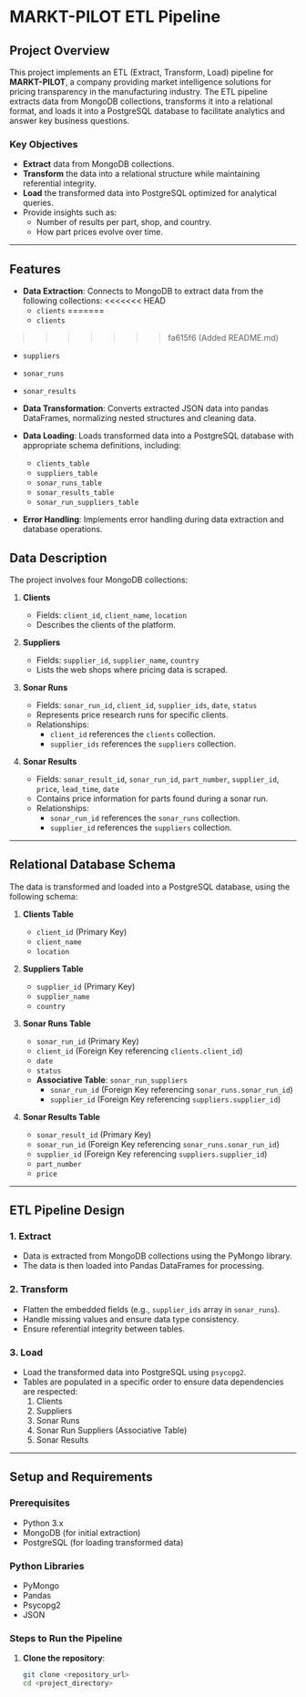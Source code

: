 # MARKT-PILOT ETL Pipeline

## Project Overview

This project implements an ETL (Extract, Transform, Load) pipeline for **MARKT-PILOT**, a company providing market intelligence solutions for pricing transparency in the manufacturing industry. The ETL pipeline extracts data from MongoDB collections, transforms it into a relational format, and loads it into a PostgreSQL database to facilitate analytics and answer key business questions.

### Key Objectives
- **Extract** data from MongoDB collections.
- **Transform** the data into a relational structure while maintaining referential integrity.
- **Load** the transformed data into PostgreSQL optimized for analytical queries.
- Provide insights such as:
  - Number of results per part, shop, and country.
  - How part prices evolve over time.

---

## Features

- **Data Extraction**: Connects to MongoDB to extract data from the following collections:
<<<<<<< HEAD
  - `clients`
=======
  - `clients` 
>>>>>>> fa615f6 (Added README.md)
  - `suppliers`
  - `sonar_runs`
  - `sonar_results`

- **Data Transformation**: Converts extracted JSON data into pandas DataFrames, normalizing nested structures and cleaning data.

- **Data Loading**: Loads transformed data into a PostgreSQL database with appropriate schema definitions, including:
  - `clients_table`
  - `suppliers_table`
  - `sonar_runs_table`
  - `sonar_results_table`
  - `sonar_run_suppliers_table`

- **Error Handling**: Implements error handling during data extraction and database operations.


## Data Description

The project involves four MongoDB collections:

1. **Clients**
   - Fields: `client_id`, `client_name`, `location`
   - Describes the clients of the platform.
   
2. **Suppliers**
   - Fields: `supplier_id`, `supplier_name`, `country`
   - Lists the web shops where pricing data is scraped.
   
3. **Sonar Runs**
   - Fields: `sonar_run_id`, `client_id`, `supplier_ids`, `date`, `status`
   - Represents price research runs for specific clients.
   - Relationships:
     - `client_id` references the `clients` collection.
     - `supplier_ids` references the `suppliers` collection.
   
4. **Sonar Results**
   - Fields: `sonar_result_id`, `sonar_run_id`, `part_number`, `supplier_id`, `price`, `lead_time`, `date`
   - Contains price information for parts found during a sonar run.
   - Relationships:
     - `sonar_run_id` references the `sonar_runs` collection.
     - `supplier_id` references the `suppliers` collection.

---

## Relational Database Schema

The data is transformed and loaded into a PostgreSQL database, using the following schema:

1. **Clients Table**
   - `client_id` (Primary Key)
   - `client_name`
   - `location`

2. **Suppliers Table**
   - `supplier_id` (Primary Key)
   - `supplier_name`
   - `country`

3. **Sonar Runs Table**
   - `sonar_run_id` (Primary Key)
   - `client_id` (Foreign Key referencing `clients.client_id`)
   - `date`
   - `status`
   - **Associative Table**: `sonar_run_suppliers`
     - `sonar_run_id` (Foreign Key referencing `sonar_runs.sonar_run_id`)
     - `supplier_id` (Foreign Key referencing `suppliers.supplier_id`)

4. **Sonar Results Table**
   - `sonar_result_id` (Primary Key)
   - `sonar_run_id` (Foreign Key referencing `sonar_runs.sonar_run_id`)
   - `supplier_id` (Foreign Key referencing `suppliers.supplier_id`)
   - `part_number`
   - `price`

---

## ETL Pipeline Design

### 1. Extract
- Data is extracted from MongoDB collections using the PyMongo library.
- The data is then loaded into Pandas DataFrames for processing.

### 2. Transform
- Flatten the embedded fields (e.g., `supplier_ids` array in `sonar_runs`).
- Handle missing values and ensure data type consistency.
- Ensure referential integrity between tables.

### 3. Load
- Load the transformed data into PostgreSQL using `psycopg2`.
- Tables are populated in a specific order to ensure data dependencies are respected:
  1. Clients
  2. Suppliers
  3. Sonar Runs
  4. Sonar Run Suppliers (Associative Table)
  5. Sonar Results

---

## Setup and Requirements

### Prerequisites
- Python 3.x
- MongoDB (for initial extraction)
- PostgreSQL (for loading transformed data)

### Python Libraries
- PyMongo
- Pandas
- Psycopg2
- JSON

### Steps to Run the Pipeline

1. **Clone the repository**:
   ```bash
   git clone <repository_url>
   cd <project_directory>
